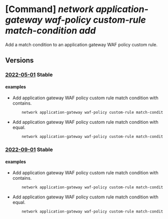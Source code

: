 # [Command] _network application-gateway waf-policy custom-rule match-condition add_

Add a match condition to an application gateway WAF policy custom rule.

## Versions

### [2022-05-01](/Resources/mgmt-plane/L3N1YnNjcmlwdGlvbnMve30vcmVzb3VyY2Vncm91cHMve30vcHJvdmlkZXJzL21pY3Jvc29mdC5uZXR3b3JrL2FwcGxpY2F0aW9uZ2F0ZXdheXdlYmFwcGxpY2F0aW9uZmlyZXdhbGxwb2xpY2llcy97fQ==/2022-05-01.xml) **Stable**

<!-- mgmt-plane /subscriptions/{}/resourcegroups/{}/providers/microsoft.network/applicationgatewaywebapplicationfirewallpolicies/{} 2022-05-01 properties.customRules[].matchConditions[] -->

#### examples

- Add application gateway WAF policy custom rule match condition with contains.
    ```bash
        network application-gateway waf-policy custom-rule match-condition add --resource-group MyResourceGroup --policy-name MyPolicy --name MyWAFPolicyRule --match-variables RequestHeaders.value --operator contains --values foo boo --transform lowercase
    ```

- Add application gateway WAF policy custom rule match condition with equal.
    ```bash
        network application-gateway waf-policy custom-rule match-condition add --resource-group MyResourceGroup --policy-name MyPolicy --name MyWAFPolicyRule --match-variables RequestHeaders.Content-Type --operator Equal --values application/csp-report
    ```

### [2022-09-01](/Resources/mgmt-plane/L3N1YnNjcmlwdGlvbnMve30vcmVzb3VyY2Vncm91cHMve30vcHJvdmlkZXJzL21pY3Jvc29mdC5uZXR3b3JrL2FwcGxpY2F0aW9uZ2F0ZXdheXdlYmFwcGxpY2F0aW9uZmlyZXdhbGxwb2xpY2llcy97fQ==/2022-09-01.xml) **Stable**

<!-- mgmt-plane /subscriptions/{}/resourcegroups/{}/providers/microsoft.network/applicationgatewaywebapplicationfirewallpolicies/{} 2022-09-01 properties.customRules[].matchConditions[] -->

#### examples

- Add application gateway WAF policy custom rule match condition with contains.
    ```bash
        network application-gateway waf-policy custom-rule match-condition add --resource-group MyResourceGroup --policy-name MyPolicy --name MyWAFPolicyRule --match-variables RequestHeaders.value --operator contains --values foo boo --transform lowercase
    ```

- Add application gateway WAF policy custom rule match condition with equal.
    ```bash
        network application-gateway waf-policy custom-rule match-condition add --resource-group MyResourceGroup --policy-name MyPolicy --name MyWAFPolicyRule --match-variables RequestHeaders.Content-Type --operator Equal --values application/csp-report
    ```
